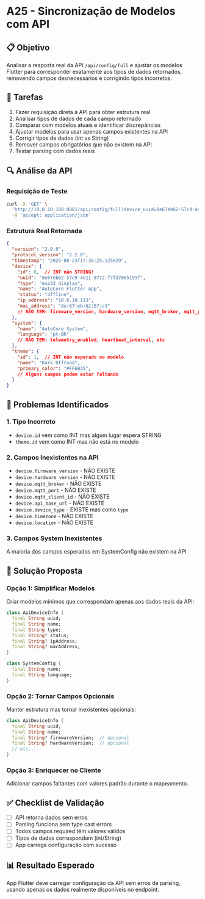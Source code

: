 # A25 - Sincronização de Modelos com API

## 📋 Objetivo
Analisar a resposta real da API `/api/config/full` e ajustar os modelos Flutter para corresponder exatamente aos tipos de dados retornados, removendo campos desnecessários e corrigindo tipos incorretos.

## 🎯 Tarefas
1. Fazer requisição direta à API para obter estrutura real
2. Analisar tipos de dados de cada campo retornado
3. Comparar com modelos atuais e identificar discrepâncias
4. Ajustar modelos para usar apenas campos existentes na API
5. Corrigir tipos de dados (int vs String)
6. Remover campos obrigatórios que não existem na API
7. Testar parsing com dados reais

## 🔍 Análise da API

### Requisição de Teste
```bash
curl -X 'GET' \
  'http://10.0.10.100:8081/api/config/full?device_uuid=8e67eb62-57c9-4e11-9772-f7fd7065199f' \
  -H 'accept: application/json'
```

### Estrutura Real Retornada
```json
{
  "version": "2.0.0",
  "protocol_version": "2.2.0", 
  "timestamp": "2025-08-23T17:36:25.125829",
  "device": {
    "id": 8,  // INT não STRING!
    "uuid": "8e67eb62-57c9-4e11-9772-f7fd7065199f",
    "type": "esp32_display",
    "name": "AutoCore Flutter App",
    "status": "offline",
    "ip_address": "10.0.10.113",
    "mac_address": "8e:67:eb:62:57:c9"
    // NÃO TEM: firmware_version, hardware_version, mqtt_broker, mqtt_port, etc
  },
  "system": {
    "name": "AutoCore System",
    "language": "pt-BR"
    // NÃO TEM: telemetry_enabled, heartbeat_interval, etc
  },
  "theme": {
    "id": 1,  // INT não esperado no modelo
    "name": "Dark Offroad",
    "primary_color": "#FF6B35",
    // Alguns campos podem estar faltando
  }
}
```

## 🔧 Problemas Identificados

### 1. Tipo Incorreto
- `device.id` vem como INT mas algum lugar espera STRING
- `theme.id` vem como INT mas não está no modelo

### 2. Campos Inexistentes na API
- `device.firmware_version` - NÃO EXISTE
- `device.hardware_version` - NÃO EXISTE  
- `device.mqtt_broker` - NÃO EXISTE
- `device.mqtt_port` - NÃO EXISTE
- `device.mqtt_client_id` - NÃO EXISTE
- `device.api_base_url` - NÃO EXISTE
- `device.device_type` - EXISTE mas como `type`
- `device.timezone` - NÃO EXISTE
- `device.location` - NÃO EXISTE

### 3. Campos System Inexistentes
A maioria dos campos esperados em SystemConfig não existem na API

## 📝 Solução Proposta

### Opção 1: Simplificar Modelos
Criar modelos mínimos que correspondam apenas aos dados reais da API:

```dart
class ApiDeviceInfo {
  final String uuid;
  final String name; 
  final String type;
  final String? status;
  final String? ipAddress;
  final String? macAddress;
}

class SystemConfig {
  final String name;
  final String language;
}
```

### Opção 2: Tornar Campos Opcionais
Manter estrutura mas tornar inexistentes opcionais:

```dart
class ApiDeviceInfo {
  final String uuid;
  final String name;
  final String? firmwareVersion;  // opcional
  final String? hardwareVersion;  // opcional
  // etc...
}
```

### Opção 3: Enriquecer no Cliente
Adicionar campos faltantes com valores padrão durante o mapeamento.

## ✅ Checklist de Validação
- [ ] API retorna dados sem erros
- [ ] Parsing funciona sem type cast errors
- [ ] Todos campos required têm valores válidos
- [ ] Tipos de dados correspondem (int/String)
- [ ] App carrega configuração com sucesso

## 📊 Resultado Esperado
App Flutter deve carregar configuração da API sem erros de parsing, usando apenas os dados realmente disponíveis no endpoint.